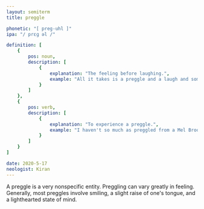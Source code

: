 ```yaml
---
layout: semiterm
title: preggle

phonetic: "[ preg-uhl ]"
ipa: "/ prɛɡ əl /"

definition: [
	{
		pos: noun,
		description: [
			{
				explanation: "The feeling before laughing.",
				example: "All it takes is a preggle and a laugh and someone could hear you."
			}
		]
	},
	{
		pos: verb,
		description: [
			{
				explanation: "To experience a preggle.",
				example: "I haven't so much as preggled from a Mel Brooks movie in years."
			}
		]
	}
]

date: 2020-5-17
neologist: Kiran
---
```


A preggle is a very nonspecific entity. Preggling can vary greatly in feeling. Generally, most preggles involve smiling, a slight raise of one's tongue, and a lighthearted state of mind.